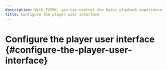 ```yaml
---
description: With TVSDK, you can control the basic playback experience for live and video on demand (VOD). TVSDK provides methods and properties on the player instance that you can use to configure the player user interface.
title: Configure the player user interface
---
```


# Configure the player user interface {#configure-the-player-user-interface}